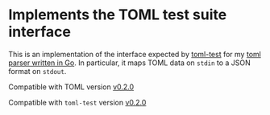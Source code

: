 # Implements the TOML test suite interface

This is an implementation of the interface expected by
[toml-test](https://github.com/BurntSushi/toml-test) for my
[toml parser written in Go](https://github.com/BurntSushi/toml).
In particular, it maps TOML data on `stdin` to a JSON format on `stdout`.


Compatible with TOML version
[v0.2.0](https://github.com/mojombo/toml/blob/master/versions/toml-v0.2.0.md)

Compatible with `toml-test` version
[v0.2.0](https://github.com/BurntSushi/toml-test/tree/v0.2.0)

